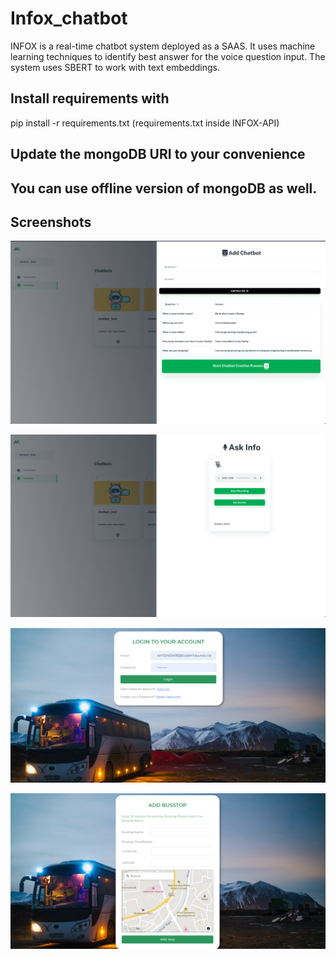 # Infox_chatbot
INFOX is a real-time chatbot system deployed as a SAAS. It uses machine learning techniques to identify best answer for the voice question input. The system uses SBERT to work with text embeddings.

## Install requirements with
pip install -r requirements.txt
(requirements.txt inside INFOX-API)

## Update the mongoDB URI to your convenience

## You can use offline version of mongoDB as well.
## Screenshots

![App Screenshot](https://github.com/HritikThapa7/Infox_chatbot/blob/main/infox_admin/public/static/1.png?raw=true)

![App Screenshot](https://github.com/HritikThapa7/Infox_chatbot/blob/main/infox_admin/public/static/2.png?raw=true)

![App Screenshot](https://github.com/HritikThapa7/GadiBhada/blob/main/Screenshot/3.png?raw=true)

![App Screenshot](https://github.com/HritikThapa7/GadiBhada/blob/main/Screenshot/4.png?raw=true)
